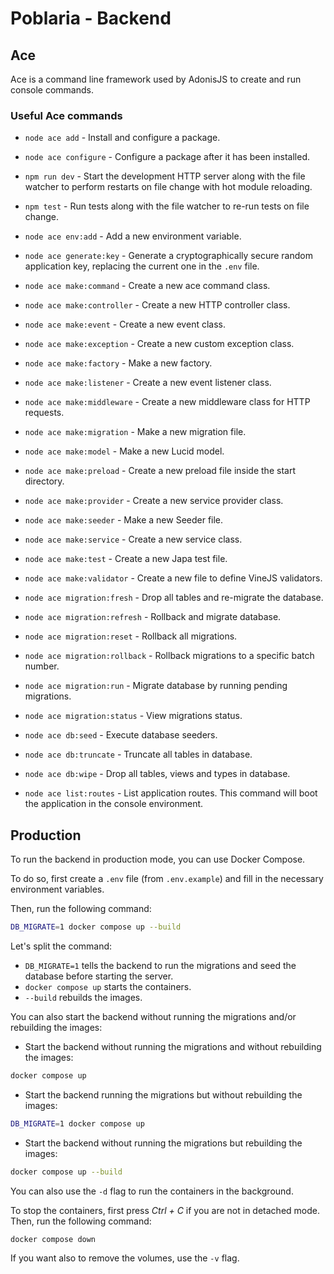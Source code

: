 # Poblaria - Backend

## Ace

Ace is a command line framework used by AdonisJS to create and run console commands.

### Useful Ace commands

- `node ace add` - Install and configure a package.
- `node ace configure` - Configure a package after it has been installed.
- `npm run dev` - Start the development HTTP server along with the file watcher to perform restarts on file change with hot module reloading.
- `npm test` - Run tests along with the file watcher to re-run tests on file change.

- `node ace env:add` - Add a new environment variable.

- `node ace generate:key` - Generate a cryptographically secure random application key, replacing the current one in the `.env` file.

- `node ace make:command` - Create a new ace command class.
- `node ace make:controller` - Create a new HTTP controller class.
- `node ace make:event` - Create a new event class.
- `node ace make:exception` - Create a new custom exception class.
- `node ace make:factory` - Make a new factory.
- `node ace make:listener` - Create a new event listener class.
- `node ace make:middleware` - Create a new middleware class for HTTP requests.
- `node ace make:migration` - Make a new migration file.
- `node ace make:model` - Make a new Lucid model.
- `node ace make:preload` - Create a new preload file inside the start directory.
- `node ace make:provider` - Create a new service provider class.
- `node ace make:seeder` - Make a new Seeder file.
- `node ace make:service` - Create a new service class.
- `node ace make:test` - Create a new Japa test file.
- `node ace make:validator` - Create a new file to define VineJS validators.

- `node ace migration:fresh` - Drop all tables and re-migrate the database.
- `node ace migration:refresh` - Rollback and migrate database.
- `node ace migration:reset` - Rollback all migrations.
- `node ace migration:rollback` - Rollback migrations to a specific batch number.
- `node ace migration:run` - Migrate database by running pending migrations.
- `node ace migration:status` - View migrations status.

- `node ace db:seed` - Execute database seeders.
- `node ace db:truncate` - Truncate all tables in database.
- `node ace db:wipe` - Drop all tables, views and types in database.

- `node ace list:routes` - List application routes. This command will boot the application in the console environment.

## Production

To run the backend in production mode, you can use Docker Compose.

To do so, first create a `.env` file (from `.env.example`) and fill in the necessary environment variables.

Then, run the following command:

```bash
DB_MIGRATE=1 docker compose up --build
```

Let's split the command:

- `DB_MIGRATE=1` tells the backend to run the migrations and seed the database before starting the server.
- `docker compose up` starts the containers.
- `--build` rebuilds the images.

You can also start the backend without running the migrations and/or rebuilding the images:

- Start the backend without running the migrations and without rebuilding the images:
```bash
docker compose up
```

- Start the backend running the migrations but without rebuilding the images:
```bash
DB_MIGRATE=1 docker compose up
```

- Start the backend without running the migrations but rebuilding the images:
```bash
docker compose up --build
```

You can also use the `-d` flag to run the containers in the background.

To stop the containers, first press *Ctrl + C* if you are not in detached mode.
Then, run the following command:

```bash
docker compose down
```

If you want also to remove the volumes, use the `-v` flag.
